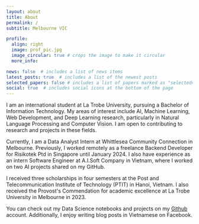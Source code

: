 ```yaml
---
layout: about
title: About
permalink: /
subtitle: Melbourne VIC

profile:
  align: right
  image: prof_pic.jpg
  image_circular: true # crops the image to make it circular
  more_info: 

news: false  # includes a list of news items
latest_posts: true  # includes a list of the newest posts
selected_papers: false # includes a list of papers marked as "selected={true}"
social: true  # includes social icons at the bottom of the page
---
```


I am an international student at La Trobe University, pursuing a Bachelor of Information Technology. My areas of interest include AI, Machine Learning, Web Development, and Deep Learning research, particularly in Natural Language Processing and Computer Vision. I am open to contributing to research and projects in these fields.

Currently, I am a Data Analyst Intern at Whittlesea Community Connection in Melbourne. Previously, I worked remotely as a freelance Backend Developer for Risikotek Ptd in Singapore until January 2024. I also have experience as an intern Software Engineer at A.I.Soft Company in Vietnam, where I worked on two AI projects shared on my GitHub.

I received three scholarships in four semesters at the Post and Telecommunication Institute of Technology (PTIT) in Hanoi, Vietnam. I also received the Provost's Commendation for academic excellence at La Trobe University in Melbourne in 2023.

You can check out my Data Science notebooks and projects on my [Github](github.com/nminhquang380) account. Additionally, I enjoy writing blog posts in Vietnamese on Facebook.